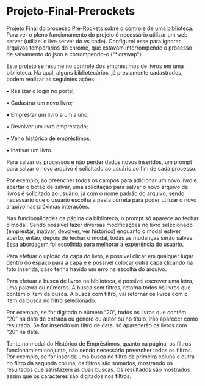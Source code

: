 # Projeto-Final-Prerockets
Projeto Final do processo Pré-Rockets sobre o controle de uma biblioteca.
Para ver o pleno funcionamento do projeto é necessário utilizar um web server (utilizei o live server do vs code). Configurei esse para ignorar arquivos temporários do chrome, que estavam interrompendo o processo de salvamento do json e corrompendo-o ("*.crswap").

 Este projeto se resume no controle dos empréstimos de livros em uma biblioteca. Na qual, alguns bibliotecários, já previamente cadastrados, 
podem realizar as seguintes ações:

•	Realizar o login no portal;

•	Cadastrar um novo livro;

•	Emprestar um livro a um aluno;

•	Devolver um livro emprestado;

•	Ver o histórico de empréstimos;

•	Inativar um livro.


 Para salvar os processos e não perder dados novos inseridos, um prompt para salvar o novo arquivo é solicitado ao usuário ao fim de cada processo.

 Por exemplo, ao preencher todos os campos para adicionar um novo livro e apertar o botão de salvar, uma solicitação para salvar o novo arquivo de 
livros é solicitado ao usuário, já com o nome padrão do arquivo, sendo necessário que o usuário escolha a pasta correta para poder utilizar o novo arquivo nas próximas interações. 

 Nas funcionalidades da página da biblioteca, o prompt só aparece ao fechar o modal. Sendo possível fazer diversas modificações no livro selecionado (emprestar, inativar, devolver, ver histórico) enquanto o modal estiver aberto, então, depois de fechar o modal, todas as mudanças serão salvas. 
Essa abordagem foi escolhida para melhorar a experiência do usuário.

 Para efetuar o upload da capa do livro, é possível clicar em qualquer lugar dentro do espaço para a capa e é possível colocar outra capa clicando na foto inserida, caso tenha havido um erro na escolha do arquivo.

 Para efetuar a busca de livros na biblioteca, é possível escrever uma letra, uma palavra ou números. A busca sem filtros, retorna todos os livros que contém o item da busca. A busca com filtro, vai retornar os livros com o item da busca no filtro selecionado.

 Por exemplo, se for digitado o número “20”, todos os livros que contém “20” na data de entrada ou gênero ou autor ou no título, irão aparecer como resultado. Se for inserido um filtro de data, só aparecerão os livros com “20” na data. 
 
 Tanto no modal do Histórico de Empréstimos, quanto na página, os filtros funcionam em conjunto, não sendo necessário preencher todos os filtros. Por exemplo, se for inserida uma busca no filtro da primeira coluna e outra no filtro da segunda coluna, os filtros são somados, mostrando os resultados que satisfazem as duas buscas. Os resultados são mostrados assim que os caracteres são digitados nos filtros.
